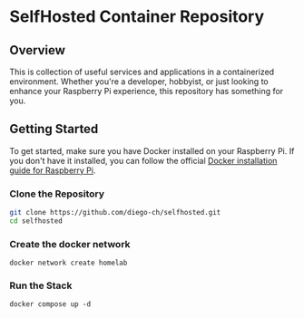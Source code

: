 # SelfHosted Container Repository

## Overview

This is collection of useful services and applications in a containerized environment. Whether you're a developer, hobbyist, or just looking to enhance your Raspberry Pi experience, this repository has something for you.

## Getting Started

To get started, make sure you have Docker installed on your Raspberry Pi. If you don't have it installed, you can follow the official [Docker installation guide for Raspberry Pi](https://docs.docker.com/desktop/install/raspberry-pi/).

### Clone the Repository

```bash
git clone https://github.com/diego-ch/selfhosted.git
cd selfhosted
```

### Create the docker network
```
docker network create homelab
```

### Run the Stack
```
docker compose up -d
```
